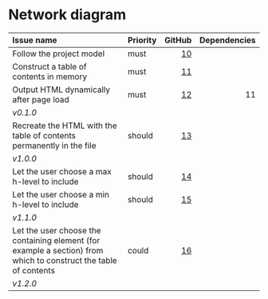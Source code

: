 # Network diagram

| Issue name | Priority | GitHub | Dependencies |
| :--- | :--- | ---: | ---: |
| Follow the project model | must | [10][10] | |
| Construct a table of contents in memory | must | [11][11] | |
| Output HTML dynamically after page load | must | [12][12] | 11 |
| *v0.1.0* | | | |
| Recreate the HTML with the table of contents permanently in the file | should | [13][13] | |
| *v1.0.0* | | | |
| Let the user choose a max h-level to include | should | [14][14] | |
| Let the user choose a min h-level to include | should | [15][15] | |
| *v1.1.0* | | | |
| Let the user choose the containing element (for example a section) from which to construct the table of contents | could | [16][16] | |
| *v1.2.0* | | | |


[10]: https://github.com/olivertwistor/js-table-of-contents/issues/10
[11]: https://github.com/olivertwistor/js-table-of-contents/issues/11
[12]: https://github.com/olivertwistor/js-table-of-contents/issues/12
[13]: https://github.com/olivertwistor/js-table-of-contents/issues/13
[14]: https://github.com/olivertwistor/js-table-of-contents/issues/14
[15]: https://github.com/olivertwistor/js-table-of-contents/issues/15
[16]: https://github.com/olivertwistor/js-table-of-contents/issues/16